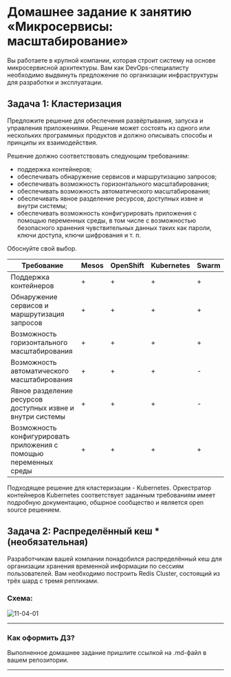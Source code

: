 
# Домашнее задание к занятию «Микросервисы: масштабирование»

Вы работаете в крупной компании, которая строит систему на основе микросервисной архитектуры.
Вам как DevOps-специалисту необходимо выдвинуть предложение по организации инфраструктуры для разработки и эксплуатации.

## Задача 1: Кластеризация

Предложите решение для обеспечения развёртывания, запуска и управления приложениями.
Решение может состоять из одного или нескольких программных продуктов и должно описывать способы и принципы их взаимодействия.

Решение должно соответствовать следующим требованиям:
- поддержка контейнеров;
- обеспечивать обнаружение сервисов и маршрутизацию запросов;
- обеспечивать возможность горизонтального масштабирования;
- обеспечивать возможность автоматического масштабирования;
- обеспечивать явное разделение ресурсов, доступных извне и внутри системы;
- обеспечивать возможность конфигурировать приложения с помощью переменных среды, в том числе с возможностью безопасного хранения чувствительных данных таких как пароли, ключи доступа, ключи шифрования и т. п.

Обоснуйте свой выбор.

|Требование| Mesos | OpenShift | Kubernetes |Swarm|
|---|-------|-----------|------------|---|
| Поддержка контейнеров | +     | +         | +          |+|
| Обнаружение сервисов и маршрутизация запросов | +     | +         | +          |+|
| Возможность горизонтального масштабирования | +     | +         | +          |+|
| Возможность автоматического масштабирования | +     | +         | +          |-|
| Явное разделение ресурсов доступных извне и внутри системы | +     | +         | +          |-|
| Возможность конфигурировать приложения с помощью переменных среды | +     | +         | +          |+|

Подходящее решение для кластеризации - Kubernetes. Оркестратор контейнеров Kubernetes соответствует заданным требованиям имеет подробную документацию, обшрное сообщество и является open source решением.


## Задача 2: Распределённый кеш * (необязательная)

Разработчикам вашей компании понадобился распределённый кеш для организации хранения временной информации по сессиям пользователей.
Вам необходимо построить Redis Cluster, состоящий из трёх шард с тремя репликами.

### Схема:

![11-04-01](https://user-images.githubusercontent.com/1122523/114282923-9b16f900-9a4f-11eb-80aa-61ed09725760.png)

---

### Как оформить ДЗ?

Выполненное домашнее задание пришлите ссылкой на .md-файл в вашем репозитории.

---
